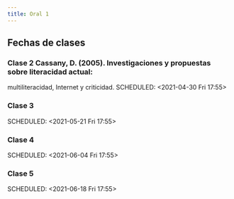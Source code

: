 ```yaml
---
title: Oral 1
---
```


## Fechas de clases
### Clase 2 Cassany, D. (2005). Investigaciones y propuestas sobre literacidad actual:
multiliteracidad, Internet y criticidad.
SCHEDULED: <2021-04-30 Fri 17:55>
### Clase 3 
SCHEDULED: <2021-05-21 Fri 17:55>
### Clase 4 
SCHEDULED: <2021-06-04 Fri 17:55>
### Clase 5 
SCHEDULED: <2021-06-18 Fri 17:55>
